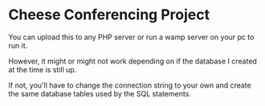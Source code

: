 # Cheese Conferencing Project

You can upload this to any PHP server or run a wamp server on your pc to run it.

However, it might or might not work depending on if the database I created at the time is still up.

If not, you'll have to change the connection string to your own and create the same database tables used by the SQL statements.

